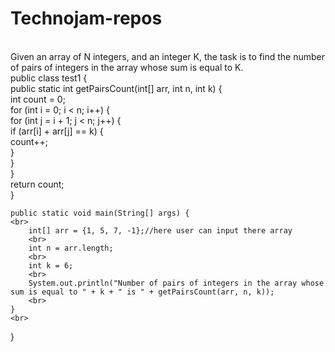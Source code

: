 # Technojam-repos
<br>
Given an array of N integers, and an integer K, the task is to find the number of pairs of integers in the array whose sum is equal to K.
<br>
public class test1 {
<br>
    public static int getPairsCount(int[] arr, int n, int k) {
    <br>
        int count = 0;
        <br>
        for (int i = 0; i < n; i++) {
        <br>
            for (int j = i + 1; j < n; j++) {
            <br>
                if (arr[i] + arr[j] == k) {
                <br>
                    count++;
                <br>
                }
                <br>
            }
                <br>
        }
                <br>
        return count;
                <br>
    }
    <br>

    public static void main(String[] args) {
    <br>
        int[] arr = {1, 5, 7, -1};//here user can input there array
        <br>
        int n = arr.length;
        <br>
        int k = 6;
        <br>
        System.out.println("Number of pairs of integers in the array whose sum is equal to " + k + " is " + getPairsCount(arr, n, k));
        <br>
    }
    <br>
} 
<br>
